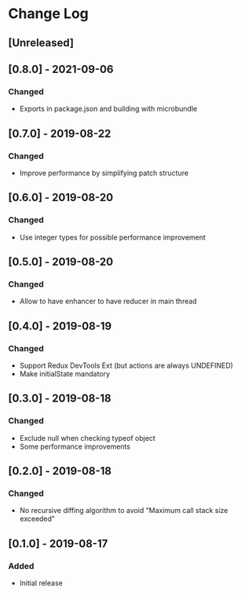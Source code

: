 # Change Log

## [Unreleased]

## [0.8.0] - 2021-09-06
### Changed
- Exports in package.json and building with microbundle

## [0.7.0] - 2019-08-22
### Changed
- Improve performance by simplifying patch structure

## [0.6.0] - 2019-08-20
### Changed
- Use integer types for possible performance improvement

## [0.5.0] - 2019-08-20
### Changed
- Allow to have enhancer to have reducer in main thread

## [0.4.0] - 2019-08-19
### Changed
- Support Redux DevTools Ext (but actions are always UNDEFINED)
- Make initialState mandatory

## [0.3.0] - 2019-08-18
### Changed
- Exclude null when checking typeof object
- Some performance improvements

## [0.2.0] - 2019-08-18
### Changed
- No recursive diffing algorithm to avoid "Maximum call stack size exceeded"

## [0.1.0] - 2019-08-17
### Added
- Initial release
